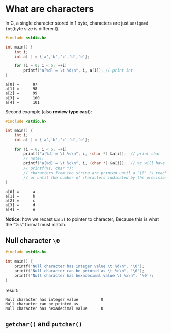 # What are characters

In C, a single character stored in 1 byte, characters are just `unsigned int`(byte size is different).

```c
#include <stdio.h>

int main() {
    int i;
    int a[ ] = {'a','b','c','d','e'};

    for (i = 0; i < 5; ++i)
        printf("a[%d] = \t %d\n", i, a[i]); // print int
}
```

```
a[0] =      97
a[1] =      98
a[2] =      99
a[3] =      100
a[4] =      101
```

Second example \(also **review type cast**\):

```c
#include <stdio.h>

int main() {
    int i;
    int a[ ] = {'a','b','c','d','e'};

    for (i = 0; i < 5; ++i)
        printf("a[%d] = \t %s\n", i, (char *) &a[i]);  // print char
        // note!! 
        printf("a[%d] = \t %c\n", i, (char *) &a[i]);  // %c will have compile error
        // printf(%s, char *); 
        // characters from the string are printed until a '\0' is reached 
        // or until the number of characters indicated by the precision have been printed.
}
```

```
a[0] =      a
a[1] =      b
a[2] =      c
a[3] =      d
a[4] =      e
```

**Notice**: how we recast `&a[i]` to pointer to character, Because this is what the “%s” format must match.

## Null character `\0`

```c
#include <stdio.h> 

int main() {
    printf("Null character has integer value \t %d\n", '\0');
    printf("Null character can be printed as \t %c\n", '\0');
    printf("Null character has hexadecimal value \t %x\n", '\0');
}
```

result:

```
Null character has integer value          0
Null character can be printed as
Null character has hexadecimal value      0
```

## `getchar()` and `putchar()`



